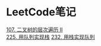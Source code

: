 # LeetCode笔记
[107. 二叉树的层次遍历 II](https://github.com/Leon23333/LeetCode-Notes/blob/master/src/%E4%BA%8C%E5%8F%89%E6%A0%91%E7%9A%84%E5%B1%82%E6%AC%A1%E9%81%8D%E5%8E%86II/%E4%BA%8C%E5%8F%89%E6%A0%91%E7%9A%84%E5%B1%82%E6%AC%A1%E9%81%8D%E5%8E%86II.md)  
[225. 用队列实现栈](https://github.com/Leon23333/LeetCode-Notes/blob/master/src/%E7%94%A8%E9%98%9F%E5%88%97%E5%AE%9E%E7%8E%B0%E6%A0%88/%E7%94%A8%E9%98%9F%E5%88%97%E5%AE%9E%E7%8E%B0%E6%A0%88.md)
[232. 用栈实现队列](https://github.com/Leon23333/LeetCode-Notes/blob/master/src/%E7%94%A8%E9%98%9F%E5%88%97%E5%AE%9E%E7%8E%B0%E6%A0%88/%E7%94%A8%E9%98%9F%E5%88%97%E5%AE%9E%E7%8E%B0%E6%A0%88.md)